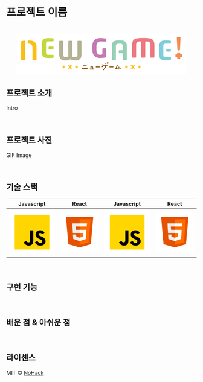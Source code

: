 # 프로젝트 이름

<p align="center">
  <br>
  <img src="./images/common/logo-sample.png">
  <br>
</p>

## 프로젝트 소개

Intro

<br>

## 프로젝트 사진

GIF Image

<br>

## 기술 스택

|                 Javascript                  |                 React                  |                 Javascript                  |                 React                  |
| :-----------------------------------------: | :------------------------------------: | :-----------------------------------------: | :------------------------------------: |
| ![javascript](/images/stack/javascript.svg) | ![javascript](/images/stack/html5.svg) | ![javascript](/images/stack/javascript.svg) | ![javascript](/images/stack/html5.svg) |

<br>

## 구현 기능

<br>

## 배운 점 & 아쉬운 점

<br>

## 라이센스

MIT &copy; [NoHack](mailto:lbjp114@gmail.com)

<!-- Refernces -->

[icons]: https://icons8.kr/icons/set/javascript
